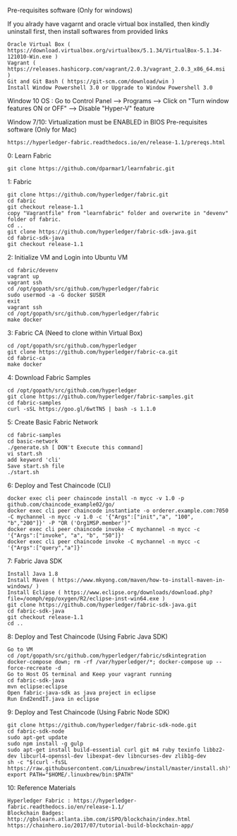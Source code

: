 Pre-requisites software (Only for windows)

If you alrady have vagarnt and oracle virtual box installed, then kindly uninstall first, then install softwares from provided links

    Oracle Virtual Box ( https://download.virtualbox.org/virtualbox/5.1.34/VirtualBox-5.1.34-121010-Win.exe )
    Vagrant ( https://releases.hashicorp.com/vagrant/2.0.3/vagrant_2.0.3_x86_64.msi )
    Git and Git Bash ( https://git-scm.com/download/win )
    Install Window Powershell 3.0 or Upgrade to Window Powershell 3.0

Window 10 OS : Go to Control Panel --> Programs --> Click on "Turn window features ON or OFF" --> Disable "Hyper-V" feature

Window 7/10: Virtualization must be ENABLED in BIOS
Pre-requisites software (Only for Mac)

    https://hyperledger-fabric.readthedocs.io/en/release-1.1/prereqs.html

0: Learn Fabric

    git clone https://github.com/dparmar1/learnfabric.git

1: Fabric

    git clone https://github.com/hyperledger/fabric.git
    cd fabric
    git checkout release-1.1
    copy "Vagrantfile" from "learnfabric" folder and overwrite in "devenv" folder of fabric.
    cd ..
    git clone https://github.com/hyperledger/fabric-sdk-java.git
    cd fabric-sdk-java
    git checkout release-1.1

2: Initialize VM and Login into Ubuntu VM

    cd fabric/devenv
    vagrant up
    vagrant ssh
    cd /opt/gopath/src/github.com/hyperledger/fabric
    sudo usermod -a -G docker $USER
    exit
    vagrant ssh
    cd /opt/gopath/src/github.com/hyperledger/fabric
    make docker

3: Fabric CA (Need to clone within Virtual Box)

    cd /opt/gopath/src/github.com/hyperledger
    git clone https://github.com/hyperledger/fabric-ca.git
    cd fabric-ca
    make docker

4: Download Fabric Samples

    cd /opt/gopath/src/github.com/hyperledger
    git clone https://github.com/hyperledger/fabric-samples.git
    cd fabric-samples
    curl -sSL https://goo.gl/6wtTN5 | bash -s 1.1.0

5: Create Basic Fabric Network

    cd fabric-samples
    cd basic-network
    ./generate.sh [ DON't Execute this command]
    vi start.sh
    add keyword 'cli'
    Save start.sh file
    ./start.sh

6: Deploy and Test Chaincode (CLI)

    docker exec cli peer chaincode install -n mycc -v 1.0 -p github.com/chaincode_example02/go/
    docker exec cli peer chaincode instantiate -o orderer.example.com:7050 -C mychannel -n mycc -v 1.0 -c '{"Args":["init","a", "100", "b","200"]}' -P "OR ('Org1MSP.member')"
    docker exec cli peer chaincode invoke -C mychannel -n mycc -c '{"Args":["invoke", "a", "b", "50"]}'
    docker exec cli peer chaincode invoke -C mychannel -n mycc -c '{"Args":["query","a"]}'

7: Fabric Java SDK

    Install Java 1.8
    Install Maven ( https://www.mkyong.com/maven/how-to-install-maven-in-windows/ )
    Install Eclipse ( https://www.eclipse.org/downloads/download.php?file=/oomph/epp/oxygen/R2/eclipse-inst-win64.exe )
    git clone https://github.com/hyperledger/fabric-sdk-java.git
    cd fabric-sdk-java
    git checkout release-1.1
    cd ..

8: Deploy and Test Chaincode (Using Fabric Java SDK)

    Go to VM
    cd /opt/gopath/src/github.com/hyperledger/fabric/sdkintegration
    docker-compose down; rm -rf /var/hyperledger/*; docker-compose up --force-recreate -d
    Go to Host OS terminal and Keep your vagrant running
    cd fabric-sdk-java
    mvn eclipse:eclipse
    Open fabric-java-sdk as java project in eclipse
    Run End2endIT.java in eclipse

9: Deploy and Test Chaincode (Using Fabric Node SDK)

    git clone https://github.com/hyperledger/fabric-sdk-node.git
    cd fabric-sdk-node
    sudo apt-get update
    sudo npm install -g gulp
    sudo apt-get install build-essential curl git m4 ruby texinfo libbz2-dev libcurl4-openssl-dev libexpat-dev libncurses-dev zlib1g-dev
    sh -c "$(curl -fsSL https://raw.githubusercontent.com/Linuxbrew/install/master/install.sh)"
    export PATH="$HOME/.linuxbrew/bin:$PATH"

10: Reference Materials

    Hyperledger Fabric : https://hyperledger-fabric.readthedocs.io/en/release-1.1/
    Blockchain Badges: http://gbslearn.atlanta.ibm.com/iSPO/blockchain/index.html
    https://chainhero.io/2017/07/tutorial-build-blockchain-app/
